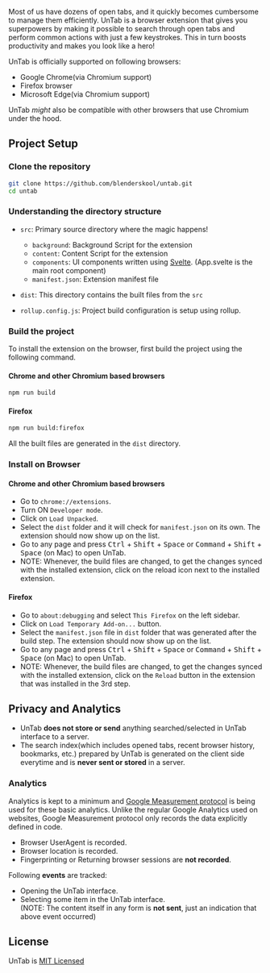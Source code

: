 Most of us have dozens of open tabs, and it quickly becomes cumbersome to manage them efficiently. UnTab is a browser extension that gives you superpowers by making it possible to search through open tabs and perform common actions with just a few keystrokes. This in turn boosts productivity and makes you look like a hero!

UnTab is officially supported on following browsers:
- Google Chrome(via Chromium support)
- Firefox browser
- Microsoft Edge(via Chromium support)

UnTab _might_ also be compatible with other browsers that use Chromium under the hood.

## Project Setup
### Clone the repository
```bash
git clone https://github.com/blenderskool/untab.git
cd untab
```

### Understanding the directory structure
- `src`: Primary source directory where the magic happens!
  - `background`: Background Script for the extension
  - `content`: Content Script for the extension
  - `components`: UI components written using [Svelte](https://svelte.dev). (App.svelte is the main root component)
  - `manifest.json`: Extension manifest file
  
- `dist`: This directory contains the built files from the `src`

- `rollup.config.js`: Project build configuration is setup using rollup.

### Build the project
To install the extension on the browser, first build the project using the following command.

#### Chrome and other Chromium based browsers
```bash
npm run build
```

#### Firefox
```bash
npm run build:firefox
```

All the built files are generated in the `dist` directory.

### Install on Browser

#### Chrome and other Chromium based browsers
- Go to `chrome://extensions`.
- Turn ON `Developer mode`.
- Click on `Load Unpacked`.
- Select the `dist` folder and it will check for `manifest.json` on its own. The extension should now show up on the list.
- Go to any page and press <kbd>Ctrl</kbd> + <kbd>Shift</kbd> + <kbd>Space</kbd> or <kbd>Command</kbd> + <kbd>Shift</kbd> + <kbd>Space</kbd> (on Mac) to open UnTab.
- NOTE: Whenever, the build files are changed, to get the changes synced with the installed extension, click on the reload icon next to the installed extension.

#### Firefox
- Go to `about:debugging` and select `This Firefox` on the left sidebar.
- Click on `Load Temporary Add-on...` button.
- Select the `manifest.json` file in `dist` folder that was generated after the build step. The extension should now show up on the list.
- Go to any page and press <kbd>Ctrl</kbd> + <kbd>Shift</kbd> + <kbd>Space</kbd> or <kbd>Command</kbd> + <kbd>Shift</kbd> + <kbd>Space</kbd> (on Mac) to open UnTab.
- NOTE: Whenever, the build files are changed, to get the changes synced with the installed extension, click on the `Reload` button in the extension that was installed in the 3rd step.

## Privacy and Analytics
- UnTab **does not store or send** anything searched/selected in UnTab interface to a server.
- The search index(which includes opened tabs, recent browser history, bookmarks, etc.) prepared by UnTab is generated on the client side everytime and is **never sent or stored** in a server.

### Analytics
Analytics is kept to a minimum and [Google Measurement protocol](https://developers.google.com/analytics/devguides/collection/protocol/v1) is being used for these basic analytics. Unlike the regular Google Analytics used on websites, Google Measurement protocol only records the data explicitly defined in code.
- Browser UserAgent is recorded.
- Browser location is recorded.
- Fingerprinting or Returning browser sessions are **not recorded**.

Following **events** are tracked:
- Opening the UnTab interface.
- Selecting some item in the UnTab interface.  
  (NOTE: The content itself in any form is **not sent**, just an indication that above event occurred)


## License 
UnTab is [MIT Licensed](https://github.com/blenderskool/untab/blob/master/LICENSE)
